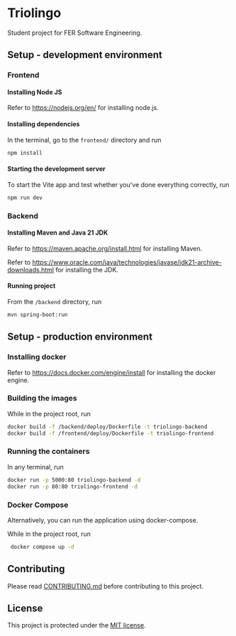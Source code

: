 # Triolingo

Student project for FER Software Engineering.

## Setup - development environment

### Frontend

#### Installing Node JS

Refer to https://nodejs.org/en/ for installing node.js.

#### Installing dependencies

In the terminal, go to the `frontend/` directory and run
```bash
npm install
```

#### Starting the development server

To start the Vite app and test whether you've done everything correctly, run
```bash
npm run dev
```

### Backend

#### Installing Maven and Java 21 JDK

Refer to https://maven.apache.org/install.html for installing Maven.

Refer to https://www.oracle.com/java/technologies/javase/jdk21-archive-downloads.html for installing the JDK.

#### Running project

From the `/backend` directory, run
```sh
mvn spring-boot:run
```

## Setup - production environment

### Installing docker

Refer to https://docs.docker.com/engine/install for installing the docker engine.

### Building the images

While in the project root, run
```bash
docker build -f /backend/deploy/Dockerfile -t triolingo-backend
docker build -f /frontend/deploy/Dockerfile -t triolingo-frontend
```

### Running the containers

In any terminal, run
```bash
docker run -p 5000:80 triolingo-backend -d
docker run -p 80:80 triolingo-frontend -d
```

### Docker Compose

Alternatively, you can run the application using docker-compose.

While in the project root, run
```bash
 docker compose up -d
```


## Contributing

Please read [CONTRIBUTING.md](https://github.com/Progi-Petrovi/Triolingo/blob/main/CONTRIBUTING.md) before contributing to this project.

## License

This project is protected under the [MIT license](https://github.com/Progi-Petrovi/Triolingo/blob/main/LICENSE).
